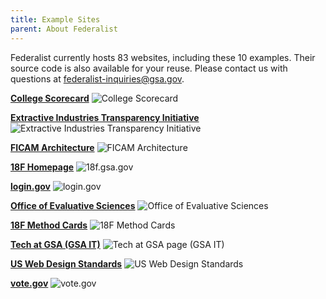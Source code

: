 ```yaml
---
title: Example Sites
parent: About Federalist
---
```


Federalist currently hosts 83 websites, including these 10 examples. Their source code is also available for your reuse. Please contact us with questions at federalist-inquiries@gsa.gov.

**[College Scorecard](https://collegescorecard.ed.gov/)**
![College Scorecard]({{site.baseurl}}/uploads/partner-sites/collegescorecard-ed-gov.png)

**[Extractive Industries Transparency Initiative](https://useiti.doi.gov/)**
![Extractive Industries Transparency Initiative]({{site.baseurl}}/uploads/partner-sites/useiti-doi-gov.png)

**[FICAM Architecture](https://arch.idmanagement.gov)**
![FICAM Architecture]({{site.baseurl}}/uploads/partner-sites/arch-idmanagement-gov.png)

**[18F Homepage](https://18f.gsa.gov/)**
![18f.gsa.gov]({{site.baseurl}}/uploads/partner-sites/18f-gsa-gov.png)

**[login.gov](https://login.gov)**
![login.gov]({{site.baseurl}}/uploads/partner-sites/login-gov.png)

**[Office of Evaluative Sciences](https://oes.gsa.gov/)**
![Office of Evaluative Sciences]({{site.baseurl}}/uploads/partner-sites/oes-gsa-gov.png)

**[18F Method Cards](https://methods.18f.gov/)**
![18F Method Cards]({{site.baseurl}}/uploads/partner-sites/method-cards.png)

**[Tech at GSA (GSA IT)](https://tech.gsa.gov/)**
![Tech at GSA page (GSA IT)]({{site.baseurl}}/uploads/partner-sites/tech-gsa-gov.png)

**[US Web Design Standards](https://standards.usa.gov/)**
![US Web Design Standards]({{site.baseurl}}/uploads/partner-sites/standards-usa-gov.png)

**[vote.gov](https://vote.gov/)**
![vote.gov]({{site.baseurl}}/uploads/partner-sites/vote-gov.png)
